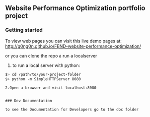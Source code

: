## Website Performance Optimization portfolio project

### Getting started
To view web pages you can visit this live demo pages at:
  http://g0ng0n.github.io/FEND-website-performance-optimization/

or you can clone the repo a run a localserver

1. to run a local server with python:

  ```bash
  $> cd /path/to/your-project-folder
  $> python -m SimpleHTTPServer 8080
  ```
  ```
2.Open a browser and visit localhost:8080


### Dev Documentation

to see the Documentation for Developers go to the doc folder
